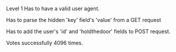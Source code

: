 Level 1
Has to have a valid user agent.

Has to parse the hidden 'key' field's 'value' from a GET request

Has to add the user's 'id' and 'holdthedoor' fields to POST request.

Votes successfully 4096 times.